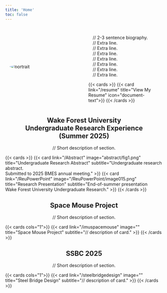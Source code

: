 ```yaml
---
title: 'Home'
toc: false
---
```

<!-- markdownlint-disable MD033 -->

<!-- CSS style classes. -->
<style>
main {
    font: 1.2rem 'Garamond';
}
.bio {
    flex: 1;
    margin: 1em 1em;
}
.portrait {
    min-width:0;
    flex:1;
    align-self:center;
    margin: 1em 1em;
    border-radius: 50%;
}
.BioResumeDiv {
    min-width: 0;
    flex: 1;
    margin: 1em 1em;
}
.subtitle {
    text-align: center;
}
</style>

<!-- Profile picture and bio div. -->
<div style="display:flex;">
    <img src="/portrait.png" alt="portrait" class="portrait">
    </img>
    <div class="BioResumeDiv">
        <p class="bio">
            // 2-3 sentence biography.<br>
            // Extra line.<br>
            // Extra line.<br>
            // Extra line.<br>
            // Extra line.<br>
            // Extra line.<br>
            // Extra line.<br>
            // Extra line.<br>
        </p>
        {{< cards >}}
            {{< card link="/resume" title="View My Resume" icon="document-text">}}
        {{< /cards >}}
    </div>
</div>

<!-- WFU REU section. -->
<h2 style="text-align:center;">
    Wake Forest University<br>
    Undergraduate Research Experience<br>
    (Summer 2025)
</h2>
<p class="subtitle">
    // Short description of section.
</p>
{{< cards >}}
  {{< card link="/Abstract" image="abstract/fig1.png" title="Undergraduate Research Abstract" subtitle="Undergraduate research abstract.<br>Submitted to 2025 BMES annual meeting." >}}
  {{< card link="/ReuPowerPoint" image="/ReuPowerPoint/image015.png" title="Research Presentation" subtitle="End-of-summer presentation<br>Wake Forest University Undergraduate Research." >}}
{{< /cards >}}

<!-- Mouse project section. -->
<h2 style="text-align:center;">
    Space Mouse Project
</h2>
<p class="subtitle">
    // Short description of section.
</p>
{{< cards cols="1">}}
    {{< card link="/imuspacemouse" image="" title="Space Mouse Project" subtitle="// description of card." >}}
{{< /cards >}}

<!-- Mouse project section. -->
<h2 style="text-align:center;">
    SSBC 2025
</h2>
<p class="subtitle">
    // Short description of section.
</p>
{{< cards cols="1">}}
    {{< card link="/steelbridgedesign" image="" title="Steel Bridge Design" subtitle="// description of card." >}}
{{< /cards >}}
